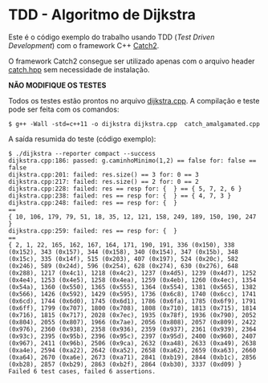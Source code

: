 
# TDD - Algoritmo de Dijkstra

Este é o código exemplo do trabalho usando TDD (*Test Driven Development*) com o framework C++ [Catch2](https://github.com/catchorg/Catch2/tree/v2.x).


O framework Catch2 consegue ser utilizado apenas com o arquivo header [catch.hpp](catch.hpp) sem necessidade de instalação.

**NÃO MODIFIQUE OS TESTES** 

Todos os testes estão prontos no arquivo [dijkstra.cpp](dijkstra.cpp). A compilação e teste pode ser feita com os comandos:
```
$ g++ -Wall -std=c++11 -o dijkstra dijkstra.cpp  catch_amalgamated.cpp
```

A saída resumida do teste (código exemplo):
```
$ ./dijkstra --reporter compact --success
dijkstra.cpp:186: passed: g.caminhoMinimo(1,2) == false for: false == false
dijkstra.cpp:201: failed: res.size() == 3 for: 0 == 3
dijkstra.cpp:217: failed: res.size() == 2 for: 0 == 2
dijkstra.cpp:228: failed: res == resp for: {  } == { 5, 7, 2, 6 }
dijkstra.cpp:238: failed: res == resp for: {  } == { 4, 7, 3 }
dijkstra.cpp:248: failed: res == resp for: {  }
==
{ 10, 106, 179, 79, 51, 18, 35, 12, 121, 158, 249, 189, 150, 190, 247 }
dijkstra.cpp:259: failed: res == resp for: {  }
==
{ 2, 1, 22, 165, 162, 167, 164, 171, 190, 191, 336 (0x150), 338 (0x152), 343 (0x157), 344 (0x158), 340 (0x154), 347 (0x15b), 348 (0x15c), 335 (0x14f), 515 (0x203), 407 (0x197), 524 (0x20c), 582 (0x246), 589 (0x24d), 596 (0x254), 628 (0x274), 630 (0x276), 648 (0x288), 1217 (0x4c1), 1218 (0x4c2), 1237 (0x4d5), 1239 (0x4d7), 1252 (0x4e4), 1253 (0x4e5), 1258 (0x4ea), 1259 (0x4eb), 1260 (0x4ec), 1354 (0x54a), 1360 (0x550), 1365 (0x555), 1364 (0x554), 1381 (0x565), 1382 (0x566), 1426 (0x592), 1429 (0x595), 1736 (0x6c8), 1740 (0x6cc), 1741 (0x6cd), 1744 (0x6d0), 1745 (0x6d1), 1786 (0x6fa), 1785 (0x6f9), 1791 (0x6ff), 1799 (0x707), 1800 (0x708), 1808 (0x710), 1813 (0x715), 1814 (0x716), 1815 (0x717), 2028 (0x7ec), 1935 (0x78f), 1936 (0x790), 2052 (0x804), 2055 (0x807), 1966 (0x7ae), 2056 (0x808), 2057 (0x809), 2422 (0x976), 2360 (0x938), 2358 (0x936), 2359 (0x937), 2361 (0x939), 2364 (0x93c), 2395 (0x95b), 2396 (0x95c), 2397 (0x95d), 2400 (0x960), 2407 (0x967), 2411 (0x96b), 2506 (0x9ca), 2632 (0xa48), 2633 (0xa49), 2638 (0xa4e), 2594 (0xa22), 2642 (0xa52), 2658 (0xa62), 2659 (0xa63), 2660 (0xa64), 2670 (0xa6e), 2673 (0xa71), 2841 (0xb19), 2844 (0xb1c), 2856 (0xb28), 2857 (0xb29), 2863 (0xb2f), 2864 (0xb30), 3337 (0xd09) }
Failed 6 test cases, failed 6 assertions.
```

